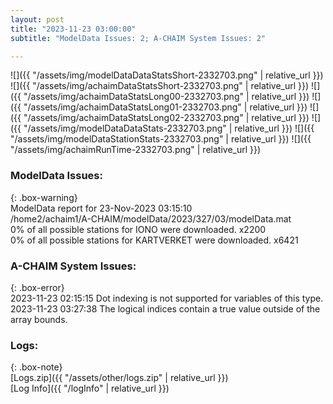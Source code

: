 ```yaml
---
layout: post
title: "2023-11-23 03:00:00"
subtitle: "ModelData Issues: 2; A-CHAIM System Issues: 2"

---
```


![]({{ "/assets/img/modelDataDataStatsShort-2332703.png" | relative_url }})
![]({{ "/assets/img/achaimDataStatsShort-2332703.png" | relative_url }})
![]({{ "/assets/img/achaimDataStatsLong00-2332703.png" | relative_url }})
![]({{ "/assets/img/achaimDataStatsLong01-2332703.png" | relative_url }})
![]({{ "/assets/img/achaimDataStatsLong02-2332703.png" | relative_url }})
![]({{ "/assets/img/modelDataDataStats-2332703.png" | relative_url }})
![]({{ "/assets/img/modelDataStationStats-2332703.png" | relative_url }})
![]({{ "/assets/img/achaimRunTime-2332703.png" | relative_url }})


### ModelData Issues:  
  
{: .box-warning}  
 ModelData report for 23-Nov-2023 03:15:10   
 /home2/achaim1/A-CHAIM/modelData/2023/327/03/modelData.mat   
 0% of all possible stations for IONO were downloaded. x2200   
 0% of all possible stations for KARTVERKET were downloaded. x6421   
  
### A-CHAIM System Issues:  
  
{: .box-error}  
2023-11-23 02:15:15 Dot indexing is not supported for variables of this type.  
2023-11-23 03:27:38 The logical indices contain a true value outside of the array bounds.  

### Logs:  
  
{: .box-note}  
[Logs.zip]({{ "/assets/other/logs.zip" | relative_url }})  
[Log Info]({{ "/logInfo" | relative_url }})  

